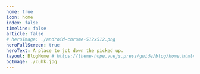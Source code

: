```yaml
---
home: true
icon: home
index: false
timeline: false
article: false
# heroImage: ./android-chrome-512x512.png
heroFullScreen: true
heroText: A place to jot down the picked up.
layout: BlogHome # https://theme-hope.vuejs.press/guide/blog/home.html#blog-style-homepage
bgImage: ./cuhk.jpg
---
```


